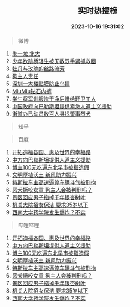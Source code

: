 <div align="center"><h2>实时热搜榜</h2><h4>2023-10-16 19:31:02</h4></div>

> 微博  

1. [朱一龙 北大](https://s.weibo.com/weibo?q=%E6%9C%B1%E4%B8%80%E9%BE%99%20%E5%8C%97%E5%A4%A7&t=31&band_rank=1&Refer=top)<br />
2. [少年欲跳桥轻生被无数双手紧抓救回](https://s.weibo.com/weibo?q=%23%E5%B0%91%E5%B9%B4%E6%AC%B2%E8%B7%B3%E6%A1%A5%E8%BD%BB%E7%94%9F%E8%A2%AB%E6%97%A0%E6%95%B0%E5%8F%8C%E6%89%8B%E7%B4%A7%E6%8A%93%E6%95%91%E5%9B%9E%23&t=31&band_rank=2&Refer=top)<br />
3. [牡丹与玫瑰的丝路流芳](https://s.weibo.com/weibo?q=%23%E7%89%A1%E4%B8%B9%E4%B8%8E%E7%8E%AB%E7%91%B0%E7%9A%84%E4%B8%9D%E8%B7%AF%E6%B5%81%E8%8A%B3%23&t=31&band_rank=3&Refer=top)<br />
4. [狗主人责任](https://s.weibo.com/weibo?q=%E7%8B%97%E4%B8%BB%E4%BA%BA%E8%B4%A3%E4%BB%BB&t=31&band_rank=4&Refer=top)<br />
5. [深圳一大楼贴膜防止鸟撞](https://s.weibo.com/weibo?q=%23%E6%B7%B1%E5%9C%B3%E4%B8%80%E5%A4%A7%E6%A5%BC%E8%B4%B4%E8%86%9C%E9%98%B2%E6%AD%A2%E9%B8%9F%E6%92%9E%23&t=31&band_rank=5&Refer=top)<br />
6. [MiuMiu钻石内裤](https://s.weibo.com/weibo?q=MiuMiu%E9%92%BB%E7%9F%B3%E5%86%85%E8%A3%A4&t=31&band_rank=6&Refer=top)<br />
7. [学生将军训服洗干净后赠给环卫工人](https://s.weibo.com/weibo?q=%23%E5%AD%A6%E7%94%9F%E5%B0%86%E5%86%9B%E8%AE%AD%E6%9C%8D%E6%B4%97%E5%B9%B2%E5%87%80%E5%90%8E%E8%B5%A0%E7%BB%99%E7%8E%AF%E5%8D%AB%E5%B7%A5%E4%BA%BA%23&t=31&band_rank=7&Refer=top)<br />
8. [中国政府向巴勒斯坦提供紧急人道主义援助](https://s.weibo.com/weibo?q=%23%E4%B8%AD%E5%9B%BD%E6%94%BF%E5%BA%9C%E5%90%91%E5%B7%B4%E5%8B%92%E6%96%AF%E5%9D%A6%E6%8F%90%E4%BE%9B%E7%B4%A7%E6%80%A5%E4%BA%BA%E9%81%93%E4%B8%BB%E4%B9%89%E6%8F%B4%E5%8A%A9%23&t=31&band_rank=8&Refer=top)<br />
9. [街道办已动员数百人寻找肇事烈犬](https://s.weibo.com/weibo?q=%23%E8%A1%97%E9%81%93%E5%8A%9E%E5%B7%B2%E5%8A%A8%E5%91%98%E6%95%B0%E7%99%BE%E4%BA%BA%E5%AF%BB%E6%89%BE%E8%82%87%E4%BA%8B%E7%83%88%E7%8A%AC%23&t=31&band_rank=9&Refer=top)<br />

> 知乎  


> 百度  

1. [开拓造福各国、惠及世界的幸福路](https://www.baidu.com/s?wd=%E5%BC%80%E6%8B%93%E9%80%A0%E7%A6%8F%E5%90%84%E5%9B%BD%E3%80%81%E6%83%A0%E5%8F%8A%E4%B8%96%E7%95%8C%E7%9A%84%E5%B9%B8%E7%A6%8F%E8%B7%AF&sa=fyb_news&rsv_dl=fyb_news)<br />
2. [中方向巴勒斯坦提供人道主义援助](https://www.baidu.com/s?wd=%E4%B8%AD%E6%96%B9%E5%90%91%E5%B7%B4%E5%8B%92%E6%96%AF%E5%9D%A6%E6%8F%90%E4%BE%9B%E4%BA%BA%E9%81%93%E4%B8%BB%E4%B9%89%E6%8F%B4%E5%8A%A9&sa=fyb_news&rsv_dl=fyb_news)<br />
3. [博主100元吃遍东北早市被指造假](https://www.baidu.com/s?wd=%E5%8D%9A%E4%B8%BB100%E5%85%83%E5%90%83%E9%81%8D%E4%B8%9C%E5%8C%97%E6%97%A9%E5%B8%82%E8%A2%AB%E6%8C%87%E9%80%A0%E5%81%87&sa=fyb_news&rsv_dl=fyb_news)<br />
4. [文明厚植沃土 新风助力振兴](https://www.baidu.com/s?wd=%E6%96%87%E6%98%8E%E5%8E%9A%E6%A4%8D%E6%B2%83%E5%9C%9F+%E6%96%B0%E9%A3%8E%E5%8A%A9%E5%8A%9B%E6%8C%AF%E5%85%B4&sa=fyb_news&rsv_dl=fyb_news)<br />
5. [特斯拉车主高速逼停车辆斗气被刑拘](https://www.baidu.com/s?wd=%E7%89%B9%E6%96%AF%E6%8B%89%E8%BD%A6%E4%B8%BB%E9%AB%98%E9%80%9F%E9%80%BC%E5%81%9C%E8%BD%A6%E8%BE%86%E6%96%97%E6%B0%94%E8%A2%AB%E5%88%91%E6%8B%98&sa=fyb_news&rsv_dl=fyb_news)<br />
6. [恶犬撕咬女童 狗主人会被判刑吗？](https://www.baidu.com/s?wd=%E6%81%B6%E7%8A%AC%E6%92%95%E5%92%AC%E5%A5%B3%E7%AB%A5+%E7%8B%97%E4%B8%BB%E4%BA%BA%E4%BC%9A%E8%A2%AB%E5%88%A4%E5%88%91%E5%90%97%EF%BC%9F&sa=fyb_news&rsv_dl=fyb_news)<br />
7. [景区回应男子掐掉千年银杏树叶](https://www.baidu.com/s?wd=%E6%99%AF%E5%8C%BA%E5%9B%9E%E5%BA%94%E7%94%B7%E5%AD%90%E6%8E%90%E6%8E%89%E5%8D%83%E5%B9%B4%E9%93%B6%E6%9D%8F%E6%A0%91%E5%8F%B6&sa=fyb_news&rsv_dl=fyb_news)<br />
8. [机关大院招女保洁 要求35岁以下](https://www.baidu.com/s?wd=%E6%9C%BA%E5%85%B3%E5%A4%A7%E9%99%A2%E6%8B%9B%E5%A5%B3%E4%BF%9D%E6%B4%81+%E8%A6%81%E6%B1%8235%E5%B2%81%E4%BB%A5%E4%B8%8B&sa=fyb_news&rsv_dl=fyb_news)<br />
9. [西南大学药学院发生爆炸？不实](https://www.baidu.com/s?wd=%E8%A5%BF%E5%8D%97%E5%A4%A7%E5%AD%A6%E8%8D%AF%E5%AD%A6%E9%99%A2%E5%8F%91%E7%94%9F%E7%88%86%E7%82%B8%EF%BC%9F%E4%B8%8D%E5%AE%9E&sa=fyb_news&rsv_dl=fyb_news)<br />

> 哔哩哔哩  

1. [开拓造福各国、惠及世界的幸福路](https://www.baidu.com/s?wd=%E5%BC%80%E6%8B%93%E9%80%A0%E7%A6%8F%E5%90%84%E5%9B%BD%E3%80%81%E6%83%A0%E5%8F%8A%E4%B8%96%E7%95%8C%E7%9A%84%E5%B9%B8%E7%A6%8F%E8%B7%AF&sa=fyb_news&rsv_dl=fyb_news)<br />
2. [中方向巴勒斯坦提供人道主义援助](https://www.baidu.com/s?wd=%E4%B8%AD%E6%96%B9%E5%90%91%E5%B7%B4%E5%8B%92%E6%96%AF%E5%9D%A6%E6%8F%90%E4%BE%9B%E4%BA%BA%E9%81%93%E4%B8%BB%E4%B9%89%E6%8F%B4%E5%8A%A9&sa=fyb_news&rsv_dl=fyb_news)<br />
3. [博主100元吃遍东北早市被指造假](https://www.baidu.com/s?wd=%E5%8D%9A%E4%B8%BB100%E5%85%83%E5%90%83%E9%81%8D%E4%B8%9C%E5%8C%97%E6%97%A9%E5%B8%82%E8%A2%AB%E6%8C%87%E9%80%A0%E5%81%87&sa=fyb_news&rsv_dl=fyb_news)<br />
4. [文明厚植沃土 新风助力振兴](https://www.baidu.com/s?wd=%E6%96%87%E6%98%8E%E5%8E%9A%E6%A4%8D%E6%B2%83%E5%9C%9F+%E6%96%B0%E9%A3%8E%E5%8A%A9%E5%8A%9B%E6%8C%AF%E5%85%B4&sa=fyb_news&rsv_dl=fyb_news)<br />
5. [特斯拉车主高速逼停车辆斗气被刑拘](https://www.baidu.com/s?wd=%E7%89%B9%E6%96%AF%E6%8B%89%E8%BD%A6%E4%B8%BB%E9%AB%98%E9%80%9F%E9%80%BC%E5%81%9C%E8%BD%A6%E8%BE%86%E6%96%97%E6%B0%94%E8%A2%AB%E5%88%91%E6%8B%98&sa=fyb_news&rsv_dl=fyb_news)<br />
6. [恶犬撕咬女童 狗主人会被判刑吗？](https://www.baidu.com/s?wd=%E6%81%B6%E7%8A%AC%E6%92%95%E5%92%AC%E5%A5%B3%E7%AB%A5+%E7%8B%97%E4%B8%BB%E4%BA%BA%E4%BC%9A%E8%A2%AB%E5%88%A4%E5%88%91%E5%90%97%EF%BC%9F&sa=fyb_news&rsv_dl=fyb_news)<br />
7. [景区回应男子掐掉千年银杏树叶](https://www.baidu.com/s?wd=%E6%99%AF%E5%8C%BA%E5%9B%9E%E5%BA%94%E7%94%B7%E5%AD%90%E6%8E%90%E6%8E%89%E5%8D%83%E5%B9%B4%E9%93%B6%E6%9D%8F%E6%A0%91%E5%8F%B6&sa=fyb_news&rsv_dl=fyb_news)<br />
8. [机关大院招女保洁 要求35岁以下](https://www.baidu.com/s?wd=%E6%9C%BA%E5%85%B3%E5%A4%A7%E9%99%A2%E6%8B%9B%E5%A5%B3%E4%BF%9D%E6%B4%81+%E8%A6%81%E6%B1%8235%E5%B2%81%E4%BB%A5%E4%B8%8B&sa=fyb_news&rsv_dl=fyb_news)<br />
9. [西南大学药学院发生爆炸？不实](https://www.baidu.com/s?wd=%E8%A5%BF%E5%8D%97%E5%A4%A7%E5%AD%A6%E8%8D%AF%E5%AD%A6%E9%99%A2%E5%8F%91%E7%94%9F%E7%88%86%E7%82%B8%EF%BC%9F%E4%B8%8D%E5%AE%9E&sa=fyb_news&rsv_dl=fyb_news)<br />
